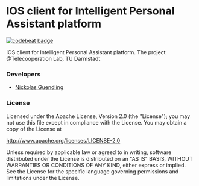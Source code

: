 # IOS client for Intelligent Personal Assistant platform
[![codebeat badge](https://codebeat.co/badges/8fd60d97-bcc3-4e5f-8e4b-1666df6662ed)](https://codebeat.co/projects/github-com-telecooperation-assistance-platform-client-ios)

IOS client for Intelligent Personal Assistant platform. The project @Telecooperation Lab, TU Darmstadt

### Developers
* [Nickolas Guendling](https://github.com/nickolasguendling)

### License
Licensed under the Apache License, Version 2.0 (the "License");
you may not use this file except in compliance with the License.
You may obtain a copy of the License at

   http://www.apache.org/licenses/LICENSE-2.0

Unless required by applicable law or agreed to in writing, software
distributed under the License is distributed on an "AS IS" BASIS,
WITHOUT WARRANTIES OR CONDITIONS OF ANY KIND, either express or implied.
See the License for the specific language governing permissions and
limitations under the License.
